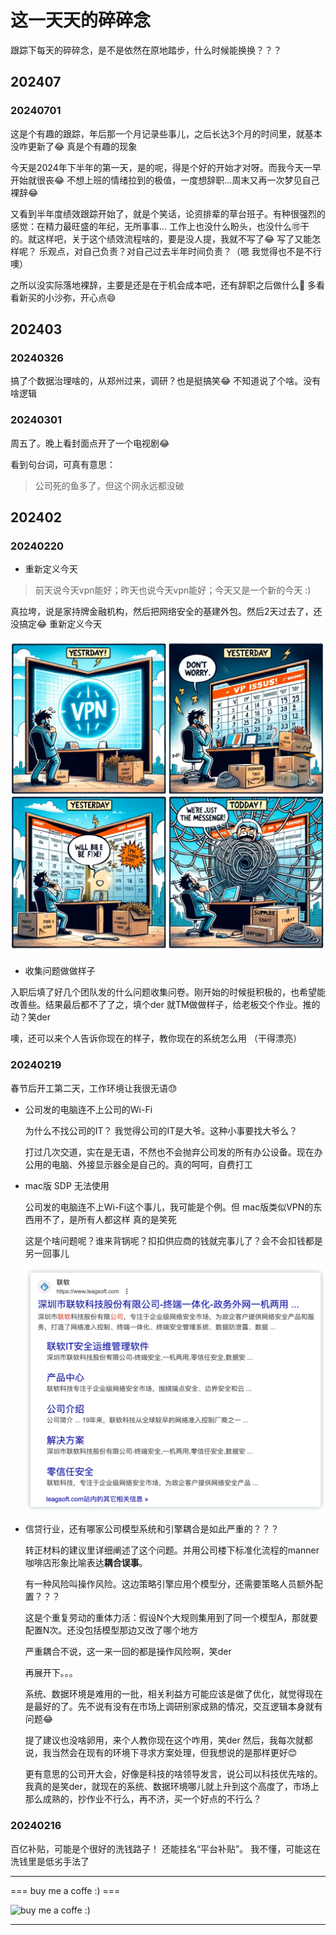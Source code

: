 # 这一天天的碎碎念


跟踪下每天的碎碎念，是不是依然在原地踏步，什么时候能换换？？？

<!--more-->


## 202407




### 20240701

这是个有趣的跟踪，年后那一个月记录些事儿，之后长达3个月的时间里，就基本没咋更新了😂  真是个有趣的现象

今天是2024年下半年的第一天，是的呢，得是个好的开始才对呀。而我今天一早开始就很丧😂   不想上班的情绪拉到的极值，一度想辞职...周末又再一次梦见自己裸辞😂

又看到半年度绩效跟踪开始了，就是个笑话，论资排辈的草台班子。有种很强烈的感觉：在精力最旺盛的年纪，无所事事... 工作上也没什么盼头，也没什么🉑干的。就这样吧，关于这个绩效流程啥的，要是没人提，我就不写了😂 写了又能怎样呢？ 乐观点，对自己负责？对自己过去半年时间负责？（嗯  我觉得也不是不行噢）

之所以没实际落地裸辞，主要是还是在于机会成本吧，还有辞职之后做什么🤔  多看看新买的小沙弥，开心点😄


## 202403


### 20240326

搞了个数据治理啥的，从郑州过来，调研？也是挺搞笑😂  不知道说了个啥。没有啥逻辑


### 20240301

周五了。晚上看封面点开了一个电视剧😂

看到句台词，可真有意思：

> 公司死的鱼多了，但这个网永远都没破




## 202402


### 20240220

- 重新定义今天

> 前天说今天vpn能好；昨天也说今天vpn能好；今天又是一个新的今天 :)

真拉垮，说是家持牌金融机构，然后把网络安全的基建外包。然后2天过去了，还没搞定😂 重新定义今天

![sdp_error](./sdp_error.jpg)

- 收集问题做做样子

入职后填了好几个团队发的什么问题收集问卷。刚开始的时候挺积极的，也希望能改善些。结果最后都不了了之，填个der  就TM做做样子，给老板交个作业。推的动？笑der

噢，还可以来个人告诉你现在的样子，教你现在的系统怎么用 （干得漂亮）







### 20240219

春节后开工第二天，工作环境让我很无语😓

- 公司发的电脑连不上公司的Wi-Fi

  为什么不找公司的IT？ 我觉得公司的IT是大爷。这种小事要找大爷么？

  打过几次交道，实在是无语，不然也不会抛弃公司发的所有办公设备。现在办公用的电脑、外接显示器全是自己的。真的呵呵，自费打工

- mac版 SDP 无法使用

  公司发的电脑连不上Wi-Fi这个事儿，我可能是个例。但 mac版类似VPN的东西用不了，是所有人都这样 真的是笑死

  这是个啥问题呢？谁来背锅呢？扣扣供应商的钱就完事儿了？会不会扣钱都是另一回事儿

  ![联软](image.png)


- 信贷行业，还有哪家公司模型系统和引擎耦合是如此严重的？？？

  转正材料的建议里详细阐述了这个问题。并用公司楼下标准化流程的manner咖啡店形象比喻表达**耦合误事**。
  
  有一种风险叫操作风险。这边策略引擎应用个模型分，还需要策略人员额外配置？？？
  
  这是个重复劳动的重体力活：假设N个大规则集用到了同一个模型A，那就要配置N次。还没包括模型那边又改了哪个地方

  严重耦合不说，这一来一回的都是操作风险啊，笑der

  再展开下。。。

  系统、数据环境是难用的一批，相关利益方可能应该是做了优化，就觉得现在是最好的了。先不说有没有在市场上调研别家成熟的情况，交互逻辑本身就有问题😂

  提了建议也没啥卵用，来个人教你现在这个咋用，笑der  然后，我每次就都说，我当然会在现有的环境下寻求方案处理，但我想说的是那样更好😊

  更有意思的公司开大会，好像是科技的啥领导发言，说公司以科技优先啥的。我真的是笑der，就现在的系统、数据环境哪儿就上升到这个高度了，市场上那么成熟的，抄作业不行么，再不济，买一个好点的不行么？


### 20240216


百亿补贴，可能是个很好的洗钱路子！ 还能挂名“平台补贴”。 我不懂，可能这在洗钱里是低劣手法了 





---

=== buy me a coffe :) ===


![buy me a coffe :)](https://unclehuzi.github.io/about/wechatPay.jpg#center)

--- 


<head> 
    <script defer src="https://use.fontawesome.com/releases/v5.0.13/js/all.js"></script> 
    <script defer src="https://use.fontawesome.com/releases/v5.0.13/js/v4-shims.js"></script> 
</head> 
<link rel="stylesheet" href="https://use.fontawesome.com/releases/v5.0.13/css/all.css">
